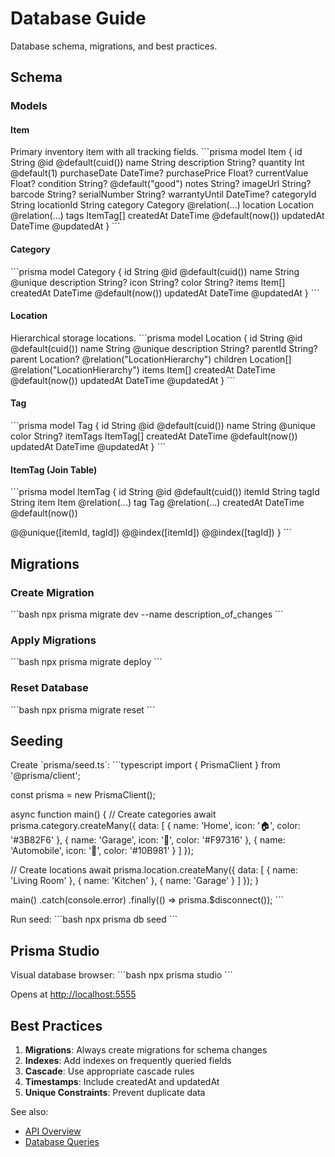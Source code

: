 # Database Guide

Database schema, migrations, and best practices.

## Schema

### Models

#### Item
Primary inventory item with all tracking fields.
\`\`\`prisma
model Item {
  id            String    @id @default(cuid())
  name          String
  description   String?
  quantity      Int       @default(1)
  purchaseDate  DateTime?
  purchasePrice Float?
  currentValue  Float?
  condition     String?   @default("good")
  notes         String?
  imageUrl      String?
  barcode       String?
  serialNumber  String?
  warrantyUntil DateTime?
  categoryId    String
  locationId    String
  category      Category  @relation(...)
  location      Location  @relation(...)
  tags          ItemTag[]
  createdAt     DateTime  @default(now())
  updatedAt     DateTime  @updatedAt
}
\`\`\`

#### Category
\`\`\`prisma
model Category {
  id          String   @id @default(cuid())
  name        String   @unique
  description String?
  icon        String?
  color       String?
  items       Item[]
  createdAt   DateTime @default(now())
  updatedAt   DateTime @updatedAt
}
\`\`\`

#### Location
Hierarchical storage locations.
\`\`\`prisma
model Location {
  id          String     @id @default(cuid())
  name        String     @unique
  description String?
  parentId    String?
  parent      Location?  @relation("LocationHierarchy")
  children    Location[] @relation("LocationHierarchy")
  items       Item[]
  createdAt   DateTime   @default(now())
  updatedAt   DateTime   @updatedAt
}
\`\`\`

#### Tag
\`\`\`prisma
model Tag {
  id        String    @id @default(cuid())
  name      String    @unique
  color     String?
  itemTags  ItemTag[]
  createdAt DateTime  @default(now())
  updatedAt DateTime  @updatedAt
}
\`\`\`

#### ItemTag (Join Table)
\`\`\`prisma
model ItemTag {
  id        String   @id @default(cuid())
  itemId    String
  tagId     String
  item      Item     @relation(...)
  tag       Tag      @relation(...)
  createdAt DateTime @default(now())
  
  @@unique([itemId, tagId])
  @@index([itemId])
  @@index([tagId])
}
\`\`\`

## Migrations

### Create Migration
\`\`\`bash
npx prisma migrate dev --name description_of_changes
\`\`\`

### Apply Migrations
\`\`\`bash
npx prisma migrate deploy
\`\`\`

### Reset Database
\`\`\`bash
npx prisma migrate reset
\`\`\`

## Seeding

Create \`prisma/seed.ts\`:
\`\`\`typescript
import { PrismaClient } from '@prisma/client';

const prisma = new PrismaClient();

async function main() {
  // Create categories
  await prisma.category.createMany({
    data: [
      { name: 'Home', icon: '🏠', color: '#3B82F6' },
      { name: 'Garage', icon: '🔧', color: '#F97316' },
      { name: 'Automobile', icon: '🚗', color: '#10B981' }
    ]
  });

  // Create locations
  await prisma.location.createMany({
    data: [
      { name: 'Living Room' },
      { name: 'Kitchen' },
      { name: 'Garage' }
    ]
  });
}

main()
  .catch(console.error)
  .finally(() => prisma.$disconnect());
\`\`\`

Run seed:
\`\`\`bash
npx prisma db seed
\`\`\`

## Prisma Studio

Visual database browser:
\`\`\`bash
npx prisma studio
\`\`\`

Opens at [http://localhost:5555](http://localhost:5555)

## Best Practices

1. **Migrations**: Always create migrations for schema changes
2. **Indexes**: Add indexes on frequently queried fields
3. **Cascade**: Use appropriate cascade rules
4. **Timestamps**: Include createdAt and updatedAt
5. **Unique Constraints**: Prevent duplicate data

See also:
- [API Overview](../api/overview.md)
- [Database Queries](../api/database-queries.md)
